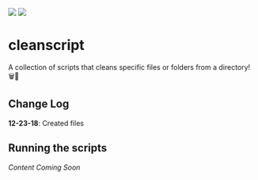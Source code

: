 ![](https://img.shields.io/badge/script-working-brightgreen.svg)
![](https://img.shields.io/badge/tested_on-Windows_10-blue.svg)

# cleanscript
A collection of scripts that cleans specific files or folders from a directory! 🗑📁

## Change Log
**12-23-18**: Created files

## Running the scripts
_Content Coming Soon_